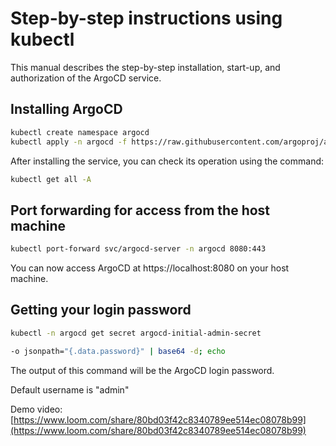 # Step-by-step instructions using kubectl

This manual describes the step-by-step installation, start-up, and authorization of the ArgoCD service.

## Installing ArgoCD

```bash
kubectl create namespace argocd
kubectl apply -n argocd -f https://raw.githubusercontent.com/argoproj/argo-cd/stable/manifests/install.yaml
```

After installing the service, you can check its operation using the command:

```bash
kubectl get all -A
```

## Port forwarding for access from the host machine

```bash
kubectl port-forward svc/argocd-server -n argocd 8080:443
```

You can now access ArgoCD at https://localhost:8080 on your host machine.

## Getting your login password

```bash
kubectl -n argocd get secret argocd-initial-admin-secret
``` 
```bash
-o jsonpath="{.data.password}" | base64 -d; echo
```

The output of this command will be the ArgoCD login password.

Default username is "admin"

Demo video: [https://www.loom.com/share/80bd03f42c8340789ee514ec08078b99](https://www.loom.com/share/80bd03f42c8340789ee514ec08078b99)
